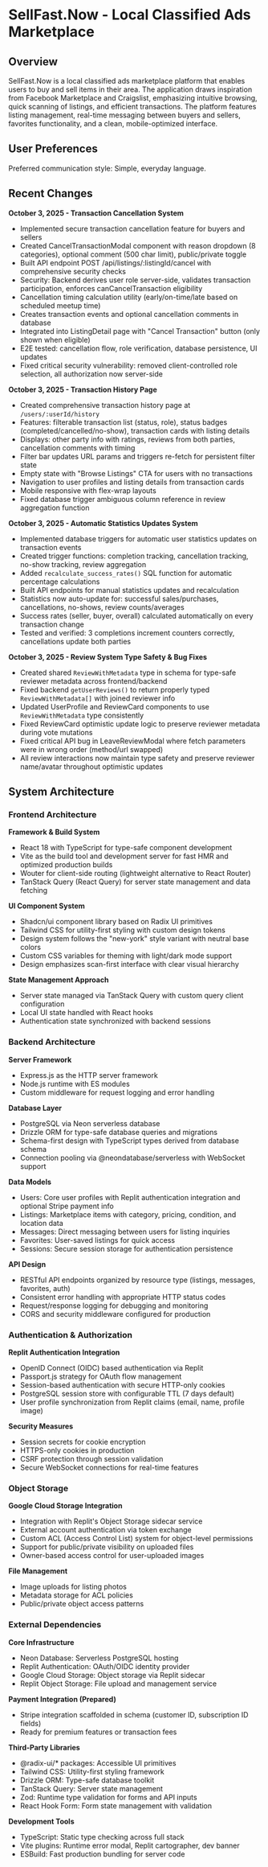 # SellFast.Now - Local Classified Ads Marketplace

## Overview

SellFast.Now is a local classified ads marketplace platform that enables users to buy and sell items in their area. The application draws inspiration from Facebook Marketplace and Craigslist, emphasizing intuitive browsing, quick scanning of listings, and efficient transactions. The platform features listing management, real-time messaging between buyers and sellers, favorites functionality, and a clean, mobile-optimized interface.

## User Preferences

Preferred communication style: Simple, everyday language.

## Recent Changes

**October 3, 2025 - Transaction Cancellation System**
- Implemented secure transaction cancellation feature for buyers and sellers
- Created CancelTransactionModal component with reason dropdown (8 categories), optional comment (500 char limit), public/private toggle
- Built API endpoint POST /api/listings/:listingId/cancel with comprehensive security checks
- Security: Backend derives user role server-side, validates transaction participation, enforces canCancelTransaction eligibility
- Cancellation timing calculation utility (early/on-time/late based on scheduled meetup time)
- Creates transaction events and optional cancellation comments in database
- Integrated into ListingDetail page with "Cancel Transaction" button (only shown when eligible)
- E2E tested: cancellation flow, role verification, database persistence, UI updates
- Fixed critical security vulnerability: removed client-controlled role selection, all authorization now server-side

**October 3, 2025 - Transaction History Page**
- Created comprehensive transaction history page at `/users/:userId/history`
- Features: filterable transaction list (status, role), status badges (completed/cancelled/no-show), transaction cards with listing details
- Displays: other party info with ratings, reviews from both parties, cancellation comments with timing
- Filter bar updates URL params and triggers re-fetch for persistent filter state
- Empty state with "Browse Listings" CTA for users with no transactions
- Navigation to user profiles and listing details from transaction cards
- Mobile responsive with flex-wrap layouts
- Fixed database trigger ambiguous column reference in review aggregation function

**October 3, 2025 - Automatic Statistics Updates System**
- Implemented database triggers for automatic user statistics updates on transaction events
- Created trigger functions: completion tracking, cancellation tracking, no-show tracking, review aggregation
- Added `recalculate_success_rates()` SQL function for automatic percentage calculations
- Built API endpoints for manual statistics updates and recalculation
- Statistics now auto-update for: successful sales/purchases, cancellations, no-shows, review counts/averages
- Success rates (seller, buyer, overall) calculated automatically on every transaction change
- Tested and verified: 3 completions increment counters correctly, cancellations update both parties

**October 3, 2025 - Review System Type Safety & Bug Fixes**
- Created shared `ReviewWithMetadata` type in schema for type-safe reviewer metadata across frontend/backend
- Fixed backend `getUserReviews()` to return properly typed `ReviewWithMetadata[]` with joined reviewer info
- Updated UserProfile and ReviewCard components to use `ReviewWithMetadata` type consistently
- Fixed ReviewCard optimistic update logic to preserve reviewer metadata during vote mutations
- Fixed critical API bug in LeaveReviewModal where fetch parameters were in wrong order (method/url swapped)
- All review interactions now maintain type safety and preserve reviewer name/avatar throughout optimistic updates

## System Architecture

### Frontend Architecture

**Framework & Build System**
- React 18 with TypeScript for type-safe component development
- Vite as the build tool and development server for fast HMR and optimized production builds
- Wouter for client-side routing (lightweight alternative to React Router)
- TanStack Query (React Query) for server state management and data fetching

**UI Component System**
- Shadcn/ui component library based on Radix UI primitives
- Tailwind CSS for utility-first styling with custom design tokens
- Design system follows the "new-york" style variant with neutral base colors
- Custom CSS variables for theming with light/dark mode support
- Design emphasizes scan-first interface with clear visual hierarchy

**State Management Approach**
- Server state managed via TanStack Query with custom query client configuration
- Local UI state handled with React hooks
- Authentication state synchronized with backend sessions

### Backend Architecture

**Server Framework**
- Express.js as the HTTP server framework
- Node.js runtime with ES modules
- Custom middleware for request logging and error handling

**Database Layer**
- PostgreSQL via Neon serverless database
- Drizzle ORM for type-safe database queries and migrations
- Schema-first design with TypeScript types derived from database schema
- Connection pooling via @neondatabase/serverless with WebSocket support

**Data Models**
- Users: Core user profiles with Replit authentication integration and optional Stripe payment info
- Listings: Marketplace items with category, pricing, condition, and location data
- Messages: Direct messaging between users for listing inquiries
- Favorites: User-saved listings for quick access
- Sessions: Secure session storage for authentication persistence

**API Design**
- RESTful API endpoints organized by resource type (listings, messages, favorites, auth)
- Consistent error handling with appropriate HTTP status codes
- Request/response logging for debugging and monitoring
- CORS and security middleware configured for production

### Authentication & Authorization

**Replit Authentication Integration**
- OpenID Connect (OIDC) based authentication via Replit
- Passport.js strategy for OAuth flow management
- Session-based authentication with secure HTTP-only cookies
- PostgreSQL session store with configurable TTL (7 days default)
- User profile synchronization from Replit claims (email, name, profile image)

**Security Measures**
- Session secrets for cookie encryption
- HTTPS-only cookies in production
- CSRF protection through session validation
- Secure WebSocket connections for real-time features

### Object Storage

**Google Cloud Storage Integration**
- Integration with Replit's Object Storage sidecar service
- External account authentication via token exchange
- Custom ACL (Access Control List) system for object-level permissions
- Support for public/private visibility on uploaded files
- Owner-based access control for user-uploaded images

**File Management**
- Image uploads for listing photos
- Metadata storage for ACL policies
- Public/private object access patterns

### External Dependencies

**Core Infrastructure**
- Neon Database: Serverless PostgreSQL hosting
- Replit Authentication: OAuth/OIDC identity provider
- Google Cloud Storage: Object storage via Replit sidecar
- Replit Object Storage: File upload and management service

**Payment Integration (Prepared)**
- Stripe integration scaffolded in schema (customer ID, subscription ID fields)
- Ready for premium features or transaction fees

**Third-Party Libraries**
- @radix-ui/* packages: Accessible UI primitives
- Tailwind CSS: Utility-first styling framework
- Drizzle ORM: Type-safe database toolkit
- TanStack Query: Server state management
- Zod: Runtime type validation for forms and API inputs
- React Hook Form: Form state management with validation

**Development Tools**
- TypeScript: Static type checking across full stack
- Vite plugins: Runtime error modal, Replit cartographer, dev banner
- ESBuild: Fast production bundling for server code